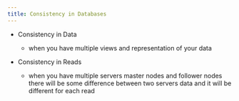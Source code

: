 ```yaml
---
title: Consistency in Databases
---
```


- Consistency in Data
	 - when you have multiple views and representation of your data

- Consistency in Reads
	 - when you have multiple servers master nodes and follower nodes there will be some difference between two servers data and it will be different for each read
